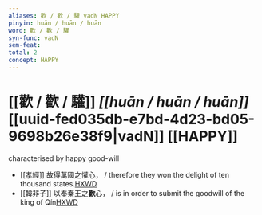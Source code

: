 ```yaml
---
aliases: 歡 / 歡 / 驩 vadN HAPPY
pinyin: huān / huān / huān
word: 歡 / 歡 / 驩
syn-func: vadN
sem-feat: 
total: 2
concept: HAPPY 
---
```

# [[歡 / 歡 / 驩]] *[[huān / huān / huān]]*  [[uuid-fed035db-e7bd-4d23-bd05-9698b26e38f9|vadN]] [[HAPPY]]
characterised by happy good-will
 - [[孝經]] 故得萬國之懽心， / therefore they won the delight of ten thousand states.[HXWD](https://hxwd.org/textview.html?location=KR1f0001_tls_008-1a.7)
 - [[韓非子]] 以奉秦王之**歡**心， / is in order to submit the goodwill of the king of Qín[HXWD](https://hxwd.org/textview.html?location=KR3c0005_tls_002-29a.3)